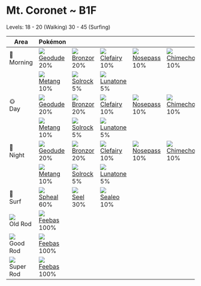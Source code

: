 # Mt. Coronet ~ B1F
Levels: 18 - 20 (Walking) 30 - 45 (Surfing)

Area                         | Pokémon                         | &nbsp;                          | &nbsp;                          | &nbsp;                          | &nbsp;                          | &nbsp;                          
---                          | ---                             | ---                             | ---                             | ---                             | ---                             | ---                             
🌅<br>Morning                 | ![][074]<br> [Geodude]<br> 20% | ![][436]<br> [Bronzor]<br> 20% | ![][035]<br> [Clefairy]<br> 10%| ![][299]<br> [Nosepass]<br> 10%| ![][358]<br> [Chimecho]<br> 10%| ![][041]<br> [Zubat]<br> 10%   
&nbsp;                       | ![][375]<br> [Metang]<br> 10%  | ![][338]<br> [Solrock]<br> 5%  | ![][337]<br> [Lunatone]<br> 5% 
🌞<br>Day                     | ![][074]<br> [Geodude]<br> 20% | ![][436]<br> [Bronzor]<br> 20% | ![][035]<br> [Clefairy]<br> 10%| ![][299]<br> [Nosepass]<br> 10%| ![][358]<br> [Chimecho]<br> 10%| ![][041]<br> [Zubat]<br> 10%   
&nbsp;                       | ![][375]<br> [Metang]<br> 10%  | ![][338]<br> [Solrock]<br> 5%  | ![][337]<br> [Lunatone]<br> 5% 
🌙<br>Night                   | ![][074]<br> [Geodude]<br> 20% | ![][436]<br> [Bronzor]<br> 20% | ![][035]<br> [Clefairy]<br> 10%| ![][299]<br> [Nosepass]<br> 10%| ![][358]<br> [Chimecho]<br> 10%| ![][041]<br> [Zubat]<br> 10%   
&nbsp;                       | ![][375]<br> [Metang]<br> 10%  | ![][338]<br> [Solrock]<br> 5%  | ![][337]<br> [Lunatone]<br> 5% 
🌊<br> Surf                   | ![][363]<br> [Spheal]<br> 60%  | ![][086]<br> [Seel]<br> 30%    | ![][364]<br> [Sealeo]<br> 10%  
![][old-rod]<br> Old Rod     | ![][349]<br> [Feebas]<br> 100% 
![][good-rod]<br> Good Rod   | ![][349]<br> [Feebas]<br> 100% 
![][super-rod]<br> Super Rod | ![][349]<br> [Feebas]<br> 100%

[Clefairy]: ../../pokemon_changes/035/
[Zubat]: ../../pokemon_changes/041/
[Geodude]: ../../pokemon_changes/074/
[Seel]: ../../pokemon_changes/086/
[Nosepass]: ../../pokemon_changes/299/
[Lunatone]: ../../pokemon_changes/337/
[Solrock]: ../../pokemon_changes/338/
[Feebas]: ../../pokemon_changes/349/
[Chimecho]: ../../pokemon_changes/358/
[Spheal]: ../../pokemon_changes/363/
[Sealeo]: ../../pokemon_changes/364/
[Metang]: ../../pokemon_changes/375/
[Bronzor]: ../../pokemon_changes/436/
[good-rod]: ../img/items/good-rod.png
[old-rod]: ../img/items/old-rod.png
[super-rod]: ../img/items/super-rod.png
[035]: ../img/pokemon/035.png
[041]: ../img/pokemon/041.png
[074]: ../img/pokemon/074.png
[086]: ../img/pokemon/086.png
[299]: ../img/pokemon/299.png
[337]: ../img/pokemon/337.png
[338]: ../img/pokemon/338.png
[349]: ../img/pokemon/349.png
[358]: ../img/pokemon/358.png
[363]: ../img/pokemon/363.png
[364]: ../img/pokemon/364.png
[375]: ../img/pokemon/375.png
[436]: ../img/pokemon/436.png
